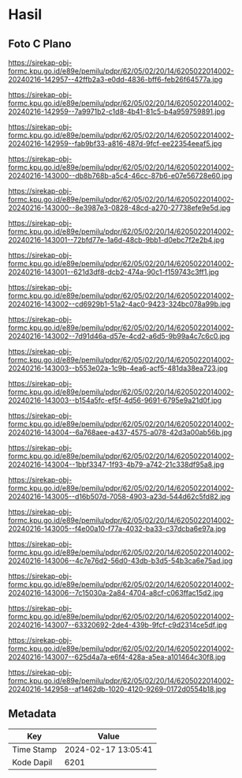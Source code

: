# Hasil

## Foto C Plano

https://sirekap-obj-formc.kpu.go.id/e89e/pemilu/pdpr/62/05/02/20/14/6205022014002-20240216-142957--42ffb2a3-e0dd-4836-bff6-feb26f64577a.jpg

https://sirekap-obj-formc.kpu.go.id/e89e/pemilu/pdpr/62/05/02/20/14/6205022014002-20240216-142959--7a9971b2-c1d8-4b41-81c5-b4a959759891.jpg

https://sirekap-obj-formc.kpu.go.id/e89e/pemilu/pdpr/62/05/02/20/14/6205022014002-20240216-142959--fab9bf33-a816-487d-9fcf-ee22354eeaf5.jpg

https://sirekap-obj-formc.kpu.go.id/e89e/pemilu/pdpr/62/05/02/20/14/6205022014002-20240216-143000--db8b768b-a5c4-46cc-87b6-e07e56728e60.jpg

https://sirekap-obj-formc.kpu.go.id/e89e/pemilu/pdpr/62/05/02/20/14/6205022014002-20240216-143000--8e3987e3-0828-48cd-a270-27738efe9e5d.jpg

https://sirekap-obj-formc.kpu.go.id/e89e/pemilu/pdpr/62/05/02/20/14/6205022014002-20240216-143001--72bfd77e-1a6d-48cb-9bb1-d0ebc7f2e2b4.jpg

https://sirekap-obj-formc.kpu.go.id/e89e/pemilu/pdpr/62/05/02/20/14/6205022014002-20240216-143001--621d3df8-dcb2-474a-90c1-f159743c3ff1.jpg

https://sirekap-obj-formc.kpu.go.id/e89e/pemilu/pdpr/62/05/02/20/14/6205022014002-20240216-143002--cd6929b1-51a2-4ac0-9423-324bc078a99b.jpg

https://sirekap-obj-formc.kpu.go.id/e89e/pemilu/pdpr/62/05/02/20/14/6205022014002-20240216-143002--7d91d46a-d57e-4cd2-a6d5-9b99a4c7c6c0.jpg

https://sirekap-obj-formc.kpu.go.id/e89e/pemilu/pdpr/62/05/02/20/14/6205022014002-20240216-143003--b553e02a-1c9b-4ea6-acf5-481da38ea723.jpg

https://sirekap-obj-formc.kpu.go.id/e89e/pemilu/pdpr/62/05/02/20/14/6205022014002-20240216-143003--b154a5fc-ef5f-4d56-9691-6795e9a21d0f.jpg

https://sirekap-obj-formc.kpu.go.id/e89e/pemilu/pdpr/62/05/02/20/14/6205022014002-20240216-143004--6a768aee-a437-4575-a078-42d3a00ab56b.jpg

https://sirekap-obj-formc.kpu.go.id/e89e/pemilu/pdpr/62/05/02/20/14/6205022014002-20240216-143004--1bbf3347-1f93-4b79-a742-21c338df95a8.jpg

https://sirekap-obj-formc.kpu.go.id/e89e/pemilu/pdpr/62/05/02/20/14/6205022014002-20240216-143005--d16b507d-7058-4903-a23d-544d62c5fd82.jpg

https://sirekap-obj-formc.kpu.go.id/e89e/pemilu/pdpr/62/05/02/20/14/6205022014002-20240216-143005--f4e00a10-f77a-4032-ba33-c37dcba6e97a.jpg

https://sirekap-obj-formc.kpu.go.id/e89e/pemilu/pdpr/62/05/02/20/14/6205022014002-20240216-143006--4c7e76d2-56d0-43db-b3d5-54b3ca6e75ad.jpg

https://sirekap-obj-formc.kpu.go.id/e89e/pemilu/pdpr/62/05/02/20/14/6205022014002-20240216-143006--7c15030a-2a84-4704-a8cf-c063ffac15d2.jpg

https://sirekap-obj-formc.kpu.go.id/e89e/pemilu/pdpr/62/05/02/20/14/6205022014002-20240216-143007--63320692-2de4-439b-9fcf-c9d2314ce5df.jpg

https://sirekap-obj-formc.kpu.go.id/e89e/pemilu/pdpr/62/05/02/20/14/6205022014002-20240216-143007--625d4a7a-e6f4-428a-a5ea-a101464c30f8.jpg

https://sirekap-obj-formc.kpu.go.id/e89e/pemilu/pdpr/62/05/02/20/14/6205022014002-20240216-142958--af1462db-1020-4120-9269-0172d0554b18.jpg


## Metadata

| Key        | Value               |
| ---------- | ------------------- |
| Time Stamp | 2024-02-17 13:05:41 |
| Kode Dapil | 6201                |



